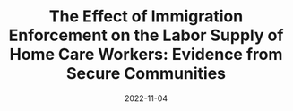 ---
title: 'The Effect of Immigration Enforcement on the Labor Supply of Home Care Workers: Evidence from Secure Communities'
collection: in-progress
permalink: /in-progress/2022-immigration-home-care
excerpt: ''
date: 2022-11-04
venue: ''
paperurl: ''
submit: 1
citation: 'Kreider, Amanda R., and Rachel M. Werner. 2022. &quot;The Effect of Immigration Enforcement on the Labor Supply of Home Care Workers: Evidence from Secure Communities.&quot; In preparation. University of Pennsylvania'
---